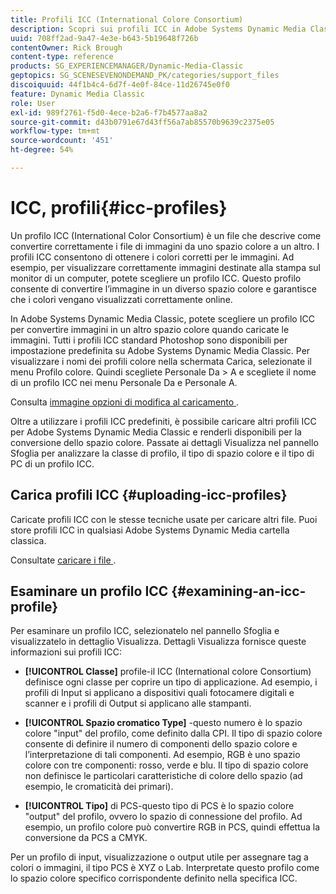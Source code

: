 ```yaml
---
title: Profili ICC (International Colore Consortium)
description: Scopri sui profili ICC in Adobe Systems Dynamic Media Classic.
uuid: 708ff2ad-9a47-4e3e-b643-5b19648f726b
contentOwner: Rick Brough
content-type: reference
products: SG_EXPERIENCEMANAGER/Dynamic-Media-Classic
geptopics: SG_SCENESEVENONDEMAND_PK/categories/support_files
discoiquuid: 44f1b4c4-6d7f-4e0f-84ce-11d26745e0f0
feature: Dynamic Media Classic
role: User
exl-id: 989f2761-f5d0-4ece-b2a6-f7b4577aa8a2
source-git-commit: d43b0791e67d43ff56a7ab85570b9639c2375e05
workflow-type: tm+mt
source-wordcount: '451'
ht-degree: 54%

---
```


# ICC, profili{#icc-profiles}

Un profilo ICC (International Color Consortium) è un file che descrive come convertire correttamente i file di immagini da uno spazio colore a un altro. I profili ICC consentono di ottenere i colori corretti per le immagini. Ad esempio, per visualizzare correttamente immagini destinate alla stampa sul monitor di un computer, potete scegliere un profilo ICC. Questo profilo consente di convertire l’immagine in un diverso spazio colore e garantisce che i colori vengano visualizzati correttamente online.

In Adobe Systems Dynamic Media Classic, potete scegliere un profilo ICC per convertire immagini in un altro spazio colore quando caricate le immagini. Tutti i profili ICC standard Photoshop sono disponibili per impostazione predefinita su Adobe Systems Dynamic Media Classic. Per visualizzare i nomi dei profili colore nella schermata Carica, selezionate il menu Profilo colore. Quindi scegliete Personale Da > A e scegliete il nome di un profilo ICC nei menu Personale Da e Personale A.

Consulta [ immagine opzioni di modifica al caricamento ](image-editing-options-upload.md#image-editing-options-at-upload) .

Oltre a utilizzare i profili ICC predefiniti, è possibile caricare altri profili ICC per Adobe Systems Dynamic Media Classic e renderli disponibili per la conversione dello spazio colore. Passate ai dettagli Visualizza nel pannello Sfoglia per analizzare la classe di profilo, il tipo di spazio colore e il tipo di PC di un profilo ICC.

## Carica profili ICC {#uploading-icc-profiles}

Caricate profili ICC con le stesse tecniche usate per caricare altri file. Puoi store profili ICC in qualsiasi Adobe Systems Dynamic Media cartella classica.

Consultate [ caricare i file ](uploading-files.md#uploading_your_files) .

## Esaminare un profilo ICC {#examining-an-icc-profile}

Per esaminare un profilo ICC, selezionatelo nel pannello Sfoglia e visualizzatelo in dettaglio Visualizza. Dettagli Visualizza fornisce queste informazioni sui profili ICC:

* **[!UICONTROL Classe]** profile-il ICC (International colore Consortium) definisce ogni classe per coprire un tipo di applicazione. Ad esempio, i profili di Input si applicano a dispositivi quali fotocamere digitali e scanner e i profili di Output si applicano alle stampanti.

* **[!UICONTROL Spazio cromatico Type]** -questo numero è lo spazio colore &quot;input&quot; del profilo, come definito dalla CPI. Il tipo di spazio colore consente di definire il numero di componenti dello spazio colore e l’interpretazione di tali componenti. Ad esempio, RGB è uno spazio colore con tre componenti: rosso, verde e blu. Il tipo di spazio colore non definisce le particolari caratteristiche di colore dello spazio (ad esempio, le cromaticità dei primari).

* **[!UICONTROL Tipo]** di PCS-questo tipo di PCS è lo spazio colore &quot;output&quot; del profilo, ovvero lo spazio di connessione del profilo. Ad esempio, un profilo colore può convertire RGB in PCS, quindi effettua la conversione da PCS a CMYK.

Per un profilo di input, visualizzazione o output utile per assegnare tag a colori o immagini, il tipo PCS è XYZ o Lab. Interpretate questo profilo come lo spazio colore specifico corrispondente definito nella specifica ICC.
